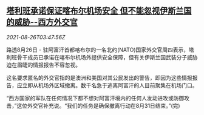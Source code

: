 <!--1629950461000-->
[塔利班承诺保证喀布尔机场安全 但不能忽视伊斯兰国的威胁--西方外交官](https://cn.reuters.com/article/taliban-west-diplomats-is-0826-thur-idCNKBS2FR089)
------

<div><i>2021-08-26T03:47:56Z</i></div><p>路透8月26日 - 驻阿富汗首都喀布尔的一名北约(NATO)国家外交官周四表示，塔利班骨干成员已承诺在喀布尔机场外提供安全保障，但有关伊斯兰国武装分子威胁迫在眉睫的情报报告不容忽视。</p><p>这名要求匿名的外交官指的是澳洲和美国对其公民发出的警告，即因为这些情报报告，应立即从机场外区域撤离。数千名急于逃离阿富汗的人目前聚集在机场门口。</p><p>“西方国家的军队在任何情况下都不想对阿富汗境内的任何人发动进攻或防御攻击，”这位外交官补充说。“我们的任务是确保撤离行动在8月31日结束。”(完)</p>
